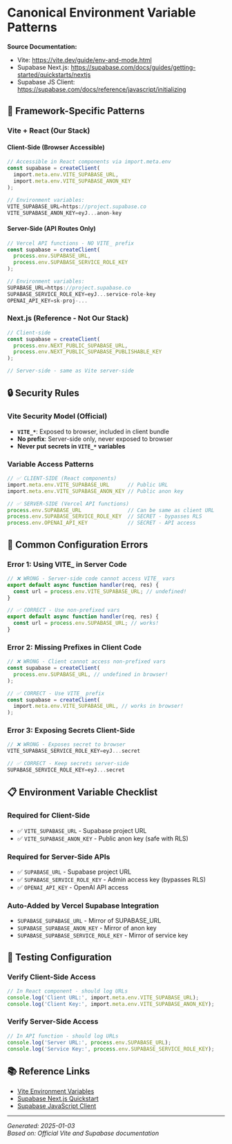 # Canonical Environment Variable Patterns

**Source Documentation:**
- Vite: https://vite.dev/guide/env-and-mode.html
- Supabase Next.js: https://supabase.com/docs/guides/getting-started/quickstarts/nextjs
- Supabase JS Client: https://supabase.com/docs/reference/javascript/initializing

## 🎯 Framework-Specific Patterns

### **Vite + React (Our Stack)**

#### Client-Side (Browser Accessible)
```typescript
// Accessible in React components via import.meta.env
const supabase = createClient(
  import.meta.env.VITE_SUPABASE_URL,
  import.meta.env.VITE_SUPABASE_ANON_KEY
);

// Environment variables:
VITE_SUPABASE_URL=https://project.supabase.co
VITE_SUPABASE_ANON_KEY=eyJ...anon-key
```

#### Server-Side (API Routes Only)
```typescript
// Vercel API functions - NO VITE_ prefix
const supabase = createClient(
  process.env.SUPABASE_URL,
  process.env.SUPABASE_SERVICE_ROLE_KEY
);

// Environment variables:
SUPABASE_URL=https://project.supabase.co
SUPABASE_SERVICE_ROLE_KEY=eyJ...service-role-key
OPENAI_API_KEY=sk-proj-...
```

### **Next.js (Reference - Not Our Stack)**
```typescript
// Client-side
const supabase = createClient(
  process.env.NEXT_PUBLIC_SUPABASE_URL,
  process.env.NEXT_PUBLIC_SUPABASE_PUBLISHABLE_KEY
);

// Server-side - same as Vite server-side
```

## 🔒 Security Rules

### **Vite Security Model (Official)**
- **`VITE_*`**: Exposed to browser, included in client bundle
- **No prefix**: Server-side only, never exposed to browser
- **Never put secrets in `VITE_*` variables**

### **Variable Access Patterns**
```typescript
// ✅ CLIENT-SIDE (React components)
import.meta.env.VITE_SUPABASE_URL      // Public URL
import.meta.env.VITE_SUPABASE_ANON_KEY // Public anon key

// ✅ SERVER-SIDE (Vercel API functions)
process.env.SUPABASE_URL               // Can be same as client URL
process.env.SUPABASE_SERVICE_ROLE_KEY  // SECRET - bypasses RLS
process.env.OPENAI_API_KEY             // SECRET - API access
```

## 🚨 Common Configuration Errors

### **Error 1: Using VITE_ in Server Code**
```typescript
// ❌ WRONG - Server-side code cannot access VITE_ vars
export default async function handler(req, res) {
  const url = process.env.VITE_SUPABASE_URL; // undefined!
}

// ✅ CORRECT - Use non-prefixed vars
export default async function handler(req, res) {
  const url = process.env.SUPABASE_URL; // works!
}
```

### **Error 2: Missing Prefixes in Client Code**
```typescript
// ❌ WRONG - Client cannot access non-prefixed vars
const supabase = createClient(
  process.env.SUPABASE_URL, // undefined in browser!
);

// ✅ CORRECT - Use VITE_ prefix
const supabase = createClient(
  import.meta.env.VITE_SUPABASE_URL, // works in browser!
);
```

### **Error 3: Exposing Secrets Client-Side**
```typescript
// ❌ WRONG - Exposes secret to browser
VITE_SUPABASE_SERVICE_ROLE_KEY=eyJ...secret

// ✅ CORRECT - Keep secrets server-side
SUPABASE_SERVICE_ROLE_KEY=eyJ...secret
```

## 📋 Environment Variable Checklist

### **Required for Client-Side**
- ✅ `VITE_SUPABASE_URL` - Supabase project URL
- ✅ `VITE_SUPABASE_ANON_KEY` - Public anon key (safe with RLS)

### **Required for Server-Side APIs**
- ✅ `SUPABASE_URL` - Supabase project URL  
- ✅ `SUPABASE_SERVICE_ROLE_KEY` - Admin access key (bypasses RLS)
- ✅ `OPENAI_API_KEY` - OpenAI API access

### **Auto-Added by Vercel Supabase Integration**
- `SUPABASE_SUPABASE_URL` - Mirror of SUPABASE_URL
- `SUPABASE_SUPABASE_ANON_KEY` - Mirror of anon key
- `SUPABASE_SUPABASE_SERVICE_ROLE_KEY` - Mirror of service key

## 🧪 Testing Configuration

### **Verify Client-Side Access**
```typescript
// In React component - should log URLs
console.log('Client URL:', import.meta.env.VITE_SUPABASE_URL);
console.log('Client Key:', import.meta.env.VITE_SUPABASE_ANON_KEY);
```

### **Verify Server-Side Access**
```typescript
// In API function - should log URLs
console.log('Server URL:', process.env.SUPABASE_URL);
console.log('Service Key:', process.env.SUPABASE_SERVICE_ROLE_KEY);
```

## 📚 Reference Links

- [Vite Environment Variables](https://vite.dev/guide/env-and-mode.html)
- [Supabase Next.js Quickstart](https://supabase.com/docs/guides/getting-started/quickstarts/nextjs)  
- [Supabase JavaScript Client](https://supabase.com/docs/reference/javascript/initializing)

---
*Generated: 2025-01-03*  
*Based on: Official Vite and Supabase documentation*